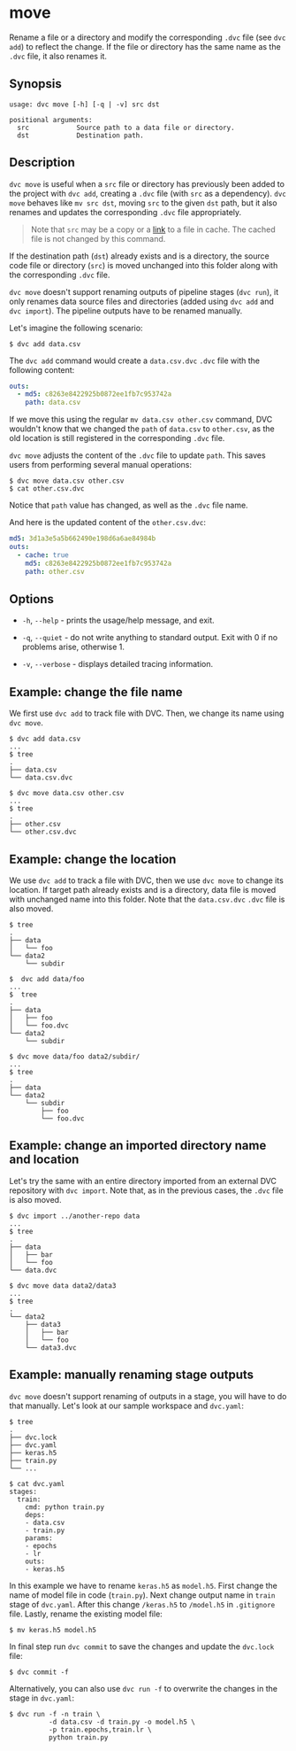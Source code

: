 # move

Rename a file or a directory and modify the corresponding `.dvc` file (see
`dvc add`) to reflect the change. If the file or directory has the same name as
the `.dvc` file, it also renames it.

## Synopsis

```usage
usage: dvc move [-h] [-q | -v] src dst

positional arguments:
  src            Source path to a data file or directory.
  dst            Destination path.
```

## Description

`dvc move` is useful when a `src` file or directory has previously been added to
the <abbr>project</abbr> with `dvc add`, creating a `.dvc` file (with `src` as a
dependency). `dvc move` behaves like `mv src dst`, moving `src` to the given
`dst` path, but it also renames and updates the corresponding `.dvc` file
appropriately.

> Note that `src` may be a copy or a
> [link](/doc/user-guide/large-dataset-optimization#file-link-types-for-the-dvc-cache)
> to a file in cache. The cached file is not changed by this command.

If the destination path (`dst`) already exists and is a directory, the source
code file or directory (`src`) is moved unchanged into this folder along with
the corresponding `.dvc` file.

`dvc move` doesn't support renaming outputs of pipeline stages (`dvc run`), it
only renames data source files and directories (added using `dvc add` and
`dvc import`). The pipeline outputs have to be renamed manually.

Let's imagine the following scenario:

```dvc
$ dvc add data.csv
```

The `dvc add` command would create a `data.csv.dvc` `.dvc` file with the
following content:

```yaml
outs:
  - md5: c8263e8422925b0872ee1fb7c953742a
    path: data.csv
```

If we move this using the regular `mv data.csv other.csv` command, DVC wouldn't
know that we changed the `path` of `data.csv` to `other.csv`, as the old
location is still registered in the corresponding `.dvc` file.

`dvc move` adjusts the content of the `.dvc` file to update `path`. This saves
users from performing several manual operations:

```dvc
$ dvc move data.csv other.csv
$ cat other.csv.dvc
```

Notice that `path` value has changed, as well as the `.dvc` file name.

And here is the updated content of the `other.csv.dvc`:

```yaml
md5: 3d1a3e5a5b662490e198d6a6ae84984b
outs:
  - cache: true
    md5: c8263e8422925b0872ee1fb7c953742a
    path: other.csv
```

## Options

- `-h`, `--help` - prints the usage/help message, and exit.

- `-q`, `--quiet` - do not write anything to standard output. Exit with 0 if no
  problems arise, otherwise 1.

- `-v`, `--verbose` - displays detailed tracing information.

## Example: change the file name

We first use `dvc add` to track file with DVC. Then, we change its name using
`dvc move`.

```dvc
$ dvc add data.csv
...
$ tree
.
├── data.csv
└── data.csv.dvc

$ dvc move data.csv other.csv
...
$ tree
.
├── other.csv
└── other.csv.dvc
```

## Example: change the location

We use `dvc add` to track a file with DVC, then we use `dvc move` to change its
location. If target path already exists and is a directory, data file is moved
with unchanged name into this folder. Note that the `data.csv.dvc` `.dvc` file
is also moved.

```dvc
$ tree
.
├── data
│   └── foo
└── data2
    └── subdir

$  dvc add data/foo
...
$  tree
.
├── data
│   ├── foo
│   └── foo.dvc
└── data2
    └── subdir

$ dvc move data/foo data2/subdir/
...
$ tree
.
├── data
└── data2
    └── subdir
        ├── foo
        └── foo.dvc
```

## Example: change an imported directory name and location

Let's try the same with an entire directory imported from an external <abbr>DVC
repository</abbr> with `dvc import`. Note that, as in the previous cases, the
`.dvc` file is also moved.

```dvc
$ dvc import ../another-repo data
...
$ tree
.
├── data
│   ├── bar
│   └── foo
└── data.dvc

$ dvc move data data2/data3
...
$ tree
.
└── data2
    ├── data3
    │   ├── bar
    │   └── foo
    └── data3.dvc
```

## Example: manually renaming stage outputs

`dvc move` doesn't support renaming of <abbr>outputs</abbr> in a stage, you will
have to do that manually. Let's look at our sample workspace and `dvc.yaml`:

```dvc
$ tree
.
├── dvc.lock
├── dvc.yaml
├── keras.h5
├── train.py
└── ...

$ cat dvc.yaml
stages:
  train:
    cmd: python train.py
    deps:
    - data.csv
    - train.py
    params:
    - epochs
    - lr
    outs:
    - keras.h5
```

In this example we have to rename `keras.h5` as `model.h5`. First change the
name of model file in code (`train.py`). Next change output name in `train`
stage of `dvc.yaml`. After this change `/keras.h5` to `/model.h5` in
`.gitignore` file. Lastly, rename the existing model file:

```dvc
$ mv keras.h5 model.h5
```

In final step run `dvc commit` to save the changes and update the `dvc.lock`
file:

```dvc
$ dvc commit -f
```

Alternatively, you can also use `dvc run -f` to overwrite the changes in the
stage in `dvc.yaml`:

```dvc
$ dvc run -f -n train \
          -d data.csv -d train.py -o model.h5 \
          -p train.epochs,train.lr \
          python train.py
```

